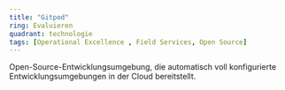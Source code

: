 ```yaml
---
title: "Gitpod"
ring: Evaluieren
quadrant: technologie
tags: [Operational Excellence , Field Services, Open Source]
---
```


Open-Source-Entwicklungsumgebung, die automatisch voll konfigurierte Entwicklungsumgebungen in der Cloud bereitstellt.
